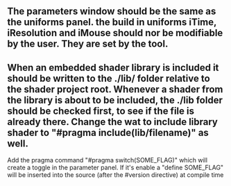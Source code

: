 The parameters window should be the same as the uniforms panel. the build in uniforms iTime, iResolution and iMouse should nor be
modifiable by the user. They are set by the tool.
---
When an embedded shader library is included it should be written to the ./lib/ folder relative to the shader project root.
Whenever a shader from the library is about to be included, the ./lib folder should be checked first, to see if the file is
already there. Change the wat to include library shader to "#pragma include(lib/filename)" as well.
---
Add the pragma command "#pragma switch(SOME_FLAG)" which will create a toggle in the parameter panel. If it's enable a "define SOME_FLAG"
will be inserted into the source (after the #version directive) at compile time 